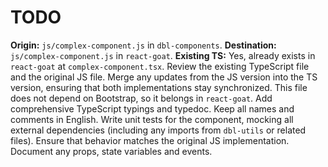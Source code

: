 # TODO

**Origin:** `js/complex-component.js` in `dbl-components`.
**Destination:** `js/complex-component.js` in `react-goat`.
**Existing TS:** Yes, already exists in `react-goat` at `complex-component.tsx`.
Review the existing TypeScript file and the original JS file. Merge any updates from the JS version into the TS version, ensuring that both implementations stay synchronized.
This file does not depend on Bootstrap, so it belongs in `react-goat`.
Add comprehensive TypeScript typings and typedoc. Keep all names and comments in English.
Write unit tests for the component, mocking all external dependencies (including any imports from `dbl-utils` or related files). Ensure that behavior matches the original JS implementation.
Document any props, state variables and events.